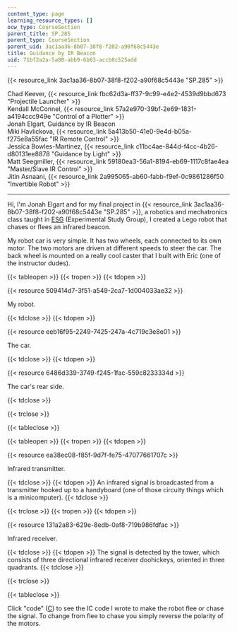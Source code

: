 ```yaml
---
content_type: page
learning_resource_types: []
ocw_type: CourseSection
parent_title: SP.285
parent_type: CourseSection
parent_uid: 3ac1aa36-8b07-38f8-f202-a90f68c5443e
title: Guidance by IR Beacon
uid: 71bf2a2a-5a80-abb9-6b63-accb8c525add
---
```


{{< resource_link 3ac1aa36-8b07-38f8-f202-a90f68c5443e "SP.285" >}}

Chad Keever, {{< resource_link fbc62d3a-ff37-9c99-e4e2-4539d9bbd673 "Projectile Launcher" >}}  
Kendall McConnel, {{< resource_link 57a2e970-39bf-2e69-1831-a4194ccc949e "Control of a Plotter" >}}  
Jonah Elgart, Guidance by IR Beacon  
Miki Havlickova, {{< resource_link 5a413b50-41e0-9e4d-b05a-f275e8a55fac "IR Remote Control" >}}  
Jessica Bowles-Martinez, {{< resource_link c11bc4ae-844d-f4cc-4b26-d80131ee8878 "Guidance by Light" >}}  
Matt Seegmiller, {{< resource_link 59180ea3-56a1-8194-eb69-1117c8fae4ea "Master/Slave IR Control" >}}  
Jitin Asnaani, {{< resource_link 2a995065-ab60-fabb-f9ef-0c9861286f50 "Invertible Robot" >}}

* * *

Hi, I'm Jonah Elgart and for my final project in {{< resource_link 3ac1aa36-8b07-38f8-f202-a90f68c5443e "SP.285" >}}, a robotics and mechatronics class taught in [ESG](http://esg.mit.edu/) (Experimental Study Group), I created a Lego robot that chases or flees an infrared beacon.

My robot car is very simple. It has two wheels, each connected to its own motor. The two motors are driven at different speeds to steer the car. The back wheel is mounted on a really cool caster that I built with Eric (one of the instructor dudes).

{{< tableopen >}}
{{< tropen >}}
{{< tdopen >}}


{{< resource 509414d7-3f51-a549-2ca7-1d004033ae32 >}}

My robot.


{{< tdclose >}}
{{< tdopen >}}


{{< resource eeb16f95-2249-7425-247a-4c719c3e8e01 >}}

The car.


{{< tdclose >}}
{{< tdopen >}}


{{< resource 6486d339-3749-f245-1fac-559c8233334d >}}

The car's rear side.


{{< tdclose >}}

{{< trclose >}}

{{< tableclose >}}

{{< tableopen >}}
{{< tropen >}}
{{< tdopen >}}


{{< resource ea38ec08-f85f-9d7f-fe75-47077661707c >}}

Infrared transmitter.


{{< tdclose >}}
{{< tdopen >}}
An infrared signal is broadcasted from a transmitter hooked up to a handyboard (one of those circuity things which is a minicomputer).
{{< tdclose >}}

{{< trclose >}}
{{< tropen >}}
{{< tdopen >}}


{{< resource 131a2a83-629e-8edb-0af8-719b986fdfac >}}

Infrared receiver.


{{< tdclose >}}
{{< tdopen >}}
The signal is detected by the tower, which consists of three directional infrared receiver doohickeys, oriented in three quadrants.
{{< tdclose >}}

{{< trclose >}}

{{< tableclose >}}

Click "code" ([C](./resolveuid/a5282be50ae5c190eb88b1d978c7bf9d)) to see the IC code I wrote to make the robot flee or chase the signal. To change from flee to chase you simply reverse the polarity of the motors.